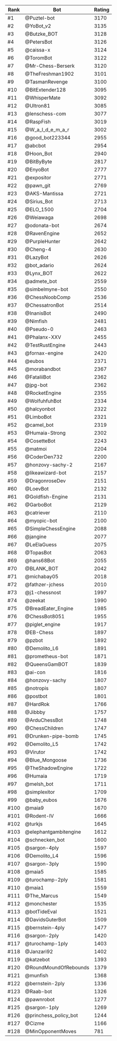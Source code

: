 Rank|Bot|Rating
---|---|---
#1|@Puztel-bot|3170
#2|@YoBot_v2|3135
#3|@Butzke_BOT|3128
#4|@PetersBot|3126
#5|@caissa-x|3124
#6|@ToromBot|3122
#7|@Mr-Chess-Berserk|3120
#8|@TheFreshman1902|3101
#9|@TasmanRevenge|3100
#10|@BitExtender128|3095
#11|@WhisperMate|3092
#12|@Ultron81|3085
#13|@lenschess-com|3077
#14|@RaspFish|3019
#15|@W_a_l_d_e_m_a_r|3002
#16|@good_bot223344|2955
#17|@abcbot|2954
#18|@Hoon_Bot|2940
#19|@BitByByte|2817
#20|@EnyoBot|2777
#21|@expositor|2771
#22|@pawn_git|2769
#23|@AKS-Mantissa|2721
#24|@Sirius_Bot|2713
#25|@ELO_1500|2704
#26|@Weiawaga|2698
#27|@odonata-bot|2674
#28|@RavenEngine|2652
#29|@PurpleHunter|2642
#30|@Cheng-4|2630
#31|@LazyBot|2626
#32|@bot_adario|2624
#33|@Lynx_BOT|2622
#34|@admete_bot|2559
#35|@simbelmyne-bot|2550
#36|@ChessNoobComp|2536
#37|@ChessatronBot|2514
#38|@InanisBot|2490
#39|@Nimfish|2481
#40|@Pseudo-0|2463
#41|@Phalanx-XXV|2455
#42|@TestRustEngine|2443
#43|@fornax-engine|2420
#44|@eubos|2371
#45|@morabandbot|2367
#46|@FataliiBot|2362
#47|@jpg-bot|2362
#48|@RocketEngine|2355
#49|@WolfuhfuhBot|2334
#50|@halcyonbot|2322
#51|@LimboBot|2321
#52|@camel_bot|2319
#53|@Humaia-Strong|2302
#54|@CosetteBot|2243
#55|@matmoi|2204
#56|@CoderDen732|2200
#57|@honzovy-sachy-2|2167
#58|@likeawizard-bot|2157
#59|@DragonroseDev|2151
#60|@LoevBot|2132
#61|@Goldfish-Engine|2131
#62|@GarboBot|2129
#63|@catriever|2110
#64|@myopic-bot|2100
#65|@SimpleChessEngine|2088
#66|@jangine|2077
#67|@LeElaGuess|2075
#68|@TopasBot|2063
#69|@hans68Bot|2055
#70|@BLANK_BOT|2042
#71|@michabay05|2018
#72|@fathzer-jchess|2010
#73|@j1-chessnost|1997
#74|@zeekat|1990
#75|@BreadEater_Engine|1985
#76|@ChessBot8051|1955
#77|@piglet_engine|1917
#78|@EB-Chess|1897
#79|@pzbot|1892
#80|@Demolito_L6|1891
#81|@prometheus-bot|1871
#82|@QueensGamBOT|1839
#83|@ai-con|1816
#84|@honzovy-sachy|1807
#85|@notropis|1807
#86|@postbot|1801
#87|@HardRok|1766
#88|@Jibbby|1757
#89|@ArduChessBot|1748
#90|@ChessChildren|1747
#91|@Drunken-pipe-bomb|1745
#92|@Demolito_L5|1742
#93|@Virutor|1742
#94|@Blue_Mongoose|1736
#95|@TheShadowEngine|1722
#96|@Humaia|1719
#97|@melsh_bot|1711
#98|@simplexitor|1709
#99|@baby_eubos|1676
#100|@maia9|1670
#101|@Rodent-IV|1666
#102|@turkjs|1645
#103|@elephantgambitengine|1612
#104|@schnecken_bot|1600
#105|@sargon-4ply|1597
#106|@Demolito_L4|1596
#107|@sargon-3ply|1590
#108|@maia5|1585
#109|@turochamp-2ply|1581
#110|@maia1|1559
#111|@The_Marcus|1549
#112|@monchester|1535
#113|@botTideEval|1521
#114|@DavidsGuterBot|1509
#115|@bernstein-4ply|1477
#116|@sargon-2ply|1420
#117|@turochamp-1ply|1403
#118|@Janzari92|1402
#119|@katzebot|1393
#120|@RoundMoundOfRebounds|1379
#121|@munfish|1368
#122|@bernstein-2ply|1336
#123|@Raab-bot|1326
#124|@pawnrobot|1277
#125|@sargon-1ply|1269
#126|@princhess_policy_bot|1244
#127|@Cizme|1166
#128|@MinOpponentMoves|781
